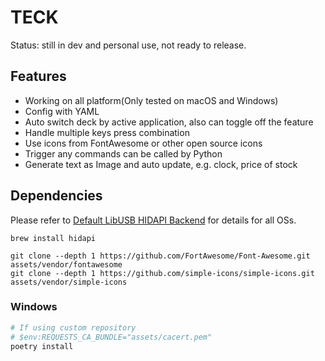 # TECK

Status: still in dev and personal use, not ready to release.

## Features

- Working on all platform(Only tested on macOS and Windows)
- Config with YAML
- Auto switch deck by active application, also can toggle off the feature
- Handle multiple keys press combination
- Use icons from FontAwesome or other open source icons
- Trigger any commands can be called by Python
- Generate text as Image and auto update, e.g. clock, price of stock 

## Dependencies

Please refer to [Default LibUSB HIDAPI Backend] for details for all OSs.

```shell
brew install hidapi

git clone --depth 1 https://github.com/FortAwesome/Font-Awesome.git assets/vendor/fontawesome
git clone --depth 1 https://github.com/simple-icons/simple-icons.git assets/vendor/simple-icons
```

### Windows

```powershell
# If using custom repository
# $env:REQUESTS_CA_BUNDLE="assets/cacert.pem"
poetry install
```

[Default LibUSB HIDAPI Backend]: https://python-elgato-streamdeck.readthedocs.io/en/stable/pages/backend_libusb_hidapi.html
